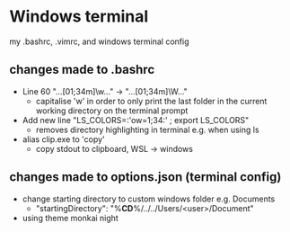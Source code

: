 # Windows terminal
my .bashrc, .vimrc, and windows terminal config

## changes made to .bashrc
- Line 60 "...[01;34m\]\w\..." -> "...[01;34m\]\W\..."
  - capitalise 'w' in order to only print the last folder in the current working directory on the terminal prompt
- Add new line "LS_COLORS=:'ow=1;34:' ; export LS_COLORS"
  - removes directory highlighting in terminal e.g. when using ls
- alias clip.exe to 'copy'
  - copy stdout to clipboard, WSL -> windows

## changes made to options.json (terminal config)
- change starting directory to custom windows folder e.g. Documents
  - "startingDirectory": "%__CD__%/../../Users/\<user>/Document"
- using theme monkai night
